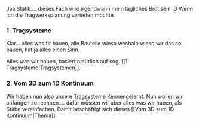 Jaa Statik.... dieses Fach wird irgendwann mein tägliches Brot sein :D Wenn ich die Tragwerksplanung vertiefen möchte.

### 1. Tragsysteme
Klar... alles was fir bauen, alle Bauteile wieso weshalb wieso wir das so bauen, hat ja alles einen Sinn.

Alles was wir bauen, basiert natürlich auf sog. [[1. Tragsysteme|Tragsystemen]].

### 2. Vom 3D zum 1D Kontinuum
Wir haben nun also unsere Tragsysteme Kennengelernt. Nun wollen wir anfangen zu rechnen.... dafür müssen wir aber alles was wir haben, als Stäbe vereinfachen. Damit beschäftigt sich dieses [[Vom 3D zum 1D Kontinuum|Thema]]

